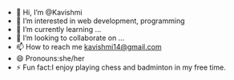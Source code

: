 - 👋 Hi, I’m @Kavishmi
- 👀 I’m interested in web development, programming 
- 🌱 I’m currently learning ...
- 💞️ I’m looking to collaborate on ...
- 📫 How to reach me kavishmi14@gmail.com 
- 😄 Pronouns:she/her
- ⚡ Fun fact:I enjoy playing chess and badminton in my free time.

<!---
Kavishmi/Kavishmi is a ✨ special ✨ repository because its `README.md` (this file) appears on your GitHub profile.
You can click the Preview link to take a look at your changes.
--->
